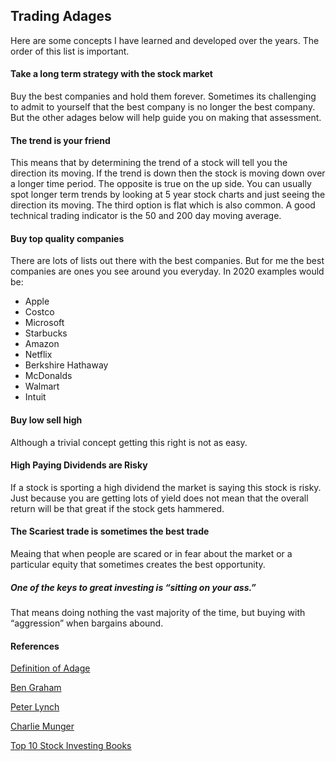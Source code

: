 
## Trading Adages

Here are some concepts I have learned and developed over
the years.  The order of this list is important.

#### Take a long term strategy with the stock market
Buy the best companies and hold them forever.  Sometimes
its challenging to admit to yourself that the best company
is no longer the best company.  But the other adages below
will help guide you on making that assessment.

#### The trend is your friend
This means that by determining the trend of a stock will tell
you the direction its moving.  If the trend is down then the
stock is moving down over a longer time period.  The opposite
is true on the up side.  You can usually spot longer term trends
by looking at 5 year stock charts and just seeing the direction its
moving.  The third option is flat which is also common.  A good technical
trading indicator is the 50 and 200 day moving average.

#### Buy top quality companies
There are lots of lists out there with the best companies.
But for me the best companies are ones you see around you everyday.
In 2020 examples would be:
* Apple
* Costco
* Microsoft
* Starbucks
* Amazon
* Netflix
* Berkshire Hathaway
* McDonalds
* Walmart
* Intuit

#### Buy low sell high
Although a trivial concept getting this right is not as easy.

#### High Paying Dividends are Risky
If a stock is sporting a high dividend the market is saying this stock
is risky.  Just because you are getting lots of yield does not mean
that the overall return will be that great if the stock gets hammered.

#### The Scariest trade is sometimes the best trade
Meaing that when people are scared or in fear about the market or
a particular equity that sometimes creates the best opportunity.

##### One of the keys to great investing is “sitting on your ass.”
That means doing nothing the vast majority of the time, but buying with “aggression” when bargains abound.

#### References

[Definition of Adage](https://www.google.com/search?q=definition+adage&oq=definition+adage&aqs=chrome..69i57j0l7.3791j1j7&sourceid=chrome&ie=UTF-8)

[Ben Graham](https://www.google.com/search?q=ben+graham+investing+book&oq=ben+graham+investing+book&aqs=chrome..69i57j0l5.4513j0j7&sourceid=chrome&ie=UTF-8)

[Peter Lynch](https://www.google.com/search?biw=1259&bih=650&sxsrf=ALeKk01CAuqMBvW5fiBG1OahHxGf1i1wOQ%3A1586886908137&ei=_PiVXqH5B9q-0PEP5Ly9CA&q=peter+lynch+one+up+on+wall+street&oq=peter+lynch+one+up+on+wall+street&gs_lcp=CgZwc3ktYWIQAzICCAAyBwgAEBQQhwIyAggAMgIIADICCAAyAggAMgIIADICCAAyAggAMgUIABDNAjoECAAQRzoECCMQJzoFCAAQgwE6BwgjEOoCECc6BAgAEEM6BQgAEJECOgcIABCDARBDOgYIABAKEENKKQgXEiUwZzgyZzg4Zzg2Zzg4Zzg5ZzgwZzg0Zzc3ZzgwZzgwZzc4Zzc5Sh4IGBIaMGcyZzJnMmcyZzJnM2cxZzJnMWc3ZzdnMTdQiThYhocBYPuKAWgFcAJ4AIABaIgByiOSAQQ1Ni4xmAEAoAEBqgEHZ3dzLXdperABCg&sclient=psy-ab&ved=0ahUKEwih59SzvujoAhVaHzQIHWReDwEQ4dUDCAw&uact=5)

[Charlie Munger](https://www.wsj.com/articles/charlie-munger-the-phone-is-not-ringing-off-the-hook-11587132006)

[Top 10 Stock Investing Books](https://www.google.com/search?biw=1259&bih=650&sxsrf=ALeKk007dTCR5sPyrhmsJFhXByGxnJQjaQ%3A1586886927491&ei=D_mVXqPCHeXr9AOc7aXYDg&q=top+10+stock+investing+books&oq=top+10&gs_lcp=CgZwc3ktYWIQARgAMgQIIxAnMgQIABBDMgQIABBDMgQIABBDMgQIABBDMgQIABBDMgcIABAUEIcCMgQIABBDMgQIABBDMgQIABBDOgIIADoECAAQHjoFCAAQzQI6BQgAEIMBOgUIABCRAkogCBcSHDBnODhnMTAwZzkyZzExM2c5MGc3OWcxMi0xMDNKFggYEhIwZzFnMWcxZzFnMWcxZzEyLTJQ68UCWNbMAmDU2gJoAHAAeACAAWuIAcQFkgEDNi4ymAEAoAEBqgEHZ3dzLXdpeg&sclient=psy-ab)
